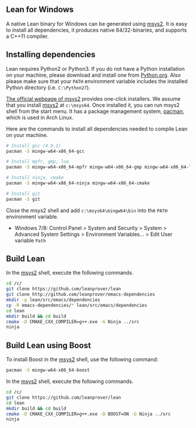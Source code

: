 [msys2]: http://msys2.github.io
[pacman]: https://wiki.archlinux.org/index.php/pacman

Lean for Windows
----------------

A native Lean binary for Windows can be generated using [msys2].
It is easy to install all dependencies, it produces native
64/32-binaries, and supports a C++11 compiler.


## Installing dependencies

Lean requires Python2 or Python3. If you do not have a Python installation on your machine, 
please download and install one from [Python.org](https://www.python.org/downloads/windows).
Also please make sure that your `PATH` environment variable includes the installed 
Python directory (i.e. `C:\Python27`).

[The official webpage of msys2][msys2] provides one-click installers.
We assume that you install [msys2][msys2] at `c:\msys64`.
Once installed it, you can run msys2 shell from the start menu.
It has a package management system, [pacman][pacman], which is used in Arch Linux.

Here are the commands to install all dependencies needed to compile Lean on your machine.

```bash
# Install gcc (4.9.1)
pacman -S mingw-w64-x86_64-gcc

# Install mpfr, gmp, lua
pacman -S mingw-w64-x86_64-mpfr mingw-w64-x86_64-gmp mingw-w64-x86_64-lua

# Install ninja, cmake
pacman -S mingw-w64-x86_64-ninja mingw-w64-x86_64-cmake

# Install git
pacman -S git
```

Close the msys2 shell and add `c:\msys64\mingw64\bin` into the `PATH`
environment variable.

 - Windows 7/8: Control Panel > System and Security > System > Advanced
   System Settings > Environment Variables... > Edit User variable
   `Path`

## Build Lean

In the [msys2] shell, execute the following commands.

```bash
cd /c/
git clone https://github.com/leanprover/lean
git clone http://github.com/leanprover/emacs-dependencies
mkdir -p lean/src/emacs/dependencies
cp -R emacs-dependencies/* lean/src/emacs/dependencies
cd lean
mkdir build && cd build
cmake -D CMAKE_CXX_COMPILER=g++.exe -G Ninja ../src
ninja
```

## Build Lean using Boost

To install Boost in the [msys2] shell, use the following command:

```bash
pacman -S mingw-w64-x86_64-boost
```

In the [msys2] shell, execute the following commands.

```bash
cd /c/
git clone https://github.com/leanprover/lean
cd lean
mkdir build && cd build
cmake -D CMAKE_CXX_COMPILER=g++.exe -D BOOST=ON -G Ninja ../src
ninja
```
